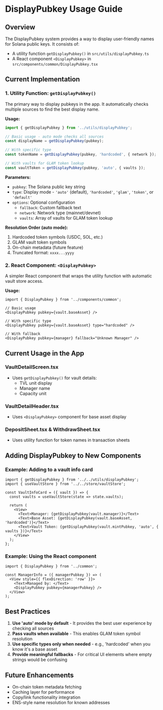 # DisplayPubkey Usage Guide

## Overview

The DisplayPubkey system provides a way to display user-friendly names for Solana public keys. It consists of:
- A utility function `getDisplayPubkey()` in `src/utils/displayPubkey.ts`
- A React component `<DisplayPubkey>` in `src/components/common/DisplayPubkey.tsx`

## Current Implementation

### 1. Utility Function: `getDisplayPubkey()`

The primary way to display pubkeys in the app. It automatically checks multiple sources to find the best display name.

**Usage:**
```typescript
import { getDisplayPubkey } from '../utils/displayPubkey';

// Basic usage - auto mode checks all sources
const displayName = getDisplayPubkey(pubkey);

// With specific type
const tokenName = getDisplayPubkey(pubkey, 'hardcoded', { network });

// With vaults for GLAM token lookup
const vaultToken = getDisplayPubkey(pubkey, 'auto', { vaults });
```

**Parameters:**
- `pubkey`: The Solana public key string
- `type`: Display mode - `'auto'` (default), `'hardcoded'`, `'glam'`, `'token'`, or `'default'`
- `options`: Optional configuration
  - `fallback`: Custom fallback text
  - `network`: Network type (mainnet/devnet)
  - `vaults`: Array of vaults for GLAM token lookup

**Resolution Order (auto mode):**
1. Hardcoded token symbols (USDC, SOL, etc.)
2. GLAM vault token symbols
3. On-chain metadata (future feature)
4. Truncated format: `xxxx...yyyy`

### 2. React Component: `<DisplayPubkey>`

A simpler React component that wraps the utility function with automatic vault store access.

**Usage:**
```tsx
import { DisplayPubkey } from '../components/common';

// Basic usage
<DisplayPubkey pubkey={vault.baseAsset} />

// With specific type
<DisplayPubkey pubkey={vault.baseAsset} type="hardcoded" />

// With fallback
<DisplayPubkey pubkey={manager} fallback="Unknown Manager" />
```

## Current Usage in the App

### VaultDetailScreen.tsx
- Uses `getDisplayPubkey()` for vault details:
  - TVL unit display
  - Manager name
  - Capacity unit

### VaultDetailHeader.tsx
- Uses `<DisplayPubkey>` component for base asset display

### DepositSheet.tsx & WithdrawSheet.tsx
- Uses utility function for token names in transaction sheets

## Adding DisplayPubkey to New Components

### Example: Adding to a vault info card
```tsx
import { getDisplayPubkey } from '../../utils/displayPubkey';
import { useVaultStore } from '../../store/vaultStore';

const VaultInfoCard = ({ vault }) => {
  const vaults = useVaultStore(state => state.vaults);
  
  return (
    <View>
      <Text>Manager: {getDisplayPubkey(vault.manager)}</Text>
      <Text>Base Asset: {getDisplayPubkey(vault.baseAsset, 'hardcoded')}</Text>
      <Text>Vault Token: {getDisplayPubkey(vault.mintPubkey, 'auto', { vaults })}</Text>
    </View>
  );
};
```

### Example: Using the React component
```tsx
import { DisplayPubkey } from '../common';

const ManagerInfo = ({ managerPubkey }) => (
  <View style={{ flexDirection: 'row' }}>
    <Text>Managed by: </Text>
    <DisplayPubkey pubkey={managerPubkey} />
  </View>
);
```

## Best Practices

1. **Use 'auto' mode by default** - It provides the best user experience by checking all sources
2. **Pass vaults when available** - This enables GLAM token symbol resolution
3. **Use specific types only when needed** - e.g., 'hardcoded' when you know it's a base asset
4. **Provide meaningful fallbacks** - For critical UI elements where empty strings would be confusing

## Future Enhancements

- On-chain token metadata fetching
- Caching layer for performance
- Copy/link functionality integration
- ENS-style name resolution for known addresses